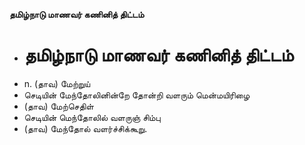 **தமிழ்நாடு மாணவர் கணினித் திட்டம்**
- # தமிழ்நாடு மாணவர் கணினித் திட்டம்
- n. (தாவ) மேற்றுய்
- செடியின் மேந்தோலினின்றே தோன்றி வளரும் மென்மயிரிழை
- (தாவ) மேற்செதிள்
- செடியின் மெந்தோலில் வளருஞ் சிம்பு
- (தாவ) மேந்தோல் வளர்ச்சிக்கூறு.

